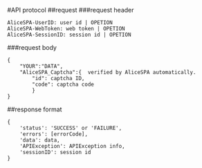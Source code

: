 #API protocol
##request
###request header
```
AliceSPA-UserID: user id | OPETION
AliceSPA-WebToken: web token | OPETION
AliceSPA-SessionID: session id | OPETION
```
###request body
```
{
    "YOUR":"DATA",
    "AliceSPA_Captcha":{  verified by AliceSPA automatically.
        "id": captcha ID,
        "code": captcha code
        }
}
```
##response format
```
{
    'status': 'SUCCESS' or 'FAILURE',
    'errors': [errorCode],
    'data': data,
    'APIException': APIException info,
    'sessionID': session id
}
```
